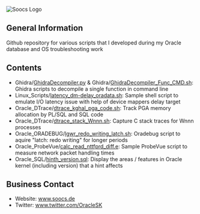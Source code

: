 ![Soocs Logo](http://www.soocs.de/wp-content/uploads/Soocs_Header.gif)

## General Information
Github repository for various scripts that I developed during my Oracle database and OS troubleshooting work

## Contents
- Ghidra/[GhidraDecompiler.py](Ghidra/GhidraDecompiler.py) & Ghidra/[GhidraDecompiler_Func_CMD.sh](Ghidra/GhidraDecompiler_Func_CMD.sh): Ghidra scripts to decompile a single function in command line
- Linux_Scripts/[latency_dm-delay_oradata.sh](Linux_Scripts/latency_dm-delay_oradata.sh): Sample shell script to emulate I/O latency issue with help of device mappers delay target
- Oracle_DTrace/[dtrace_kghal_pga_code.sh](Oracle_DTrace/dtrace_kghal_pga_code.sh): Track PGA memory allocation by PL/SQL and SQL code
- Oracle_DTrace/[dtrace_stack_Wnnn.sh](Oracle_DTrace/dtrace_stack_Wnnn.sh): Capture C stack traces for Wnnn processes
- Oracle_ORADEBUG/[lgwr_redo_writing_latch.sh](Oracle_ORADEBUG/lgwr_redo_writing_latch.sh): Oradebug script to aquire "latch: redo writing" for longer periods
- Oracle_ProbeVue/[calc_read_nttfprd_diff.e](Oracle_ProbeVue/calc_read_nttfprd_diff.e): Sample ProbeVue script to measure network packet handling times
- Oracle_SQL/[hinth_version.sql](Oracle_SQL/hinth_version.sql): Display the areas / features in Oracle kernel (including version) that a hint affects

## Business Contact
- Website: www.soocs.de
- Twitter: www.twitter.com/OracleSK